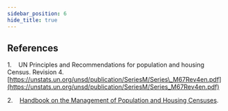 ```yaml
---
sidebar_position: 6
hide_title: true 
---
```


## References

1.    UN Principles and Recommendations for population and housing Census. Revision 4. [https://unstats.un.org/unsd/publication/SeriesM/Series\_M67Rev4en.pdf](https://unstats.un.org/unsd/publication/SeriesM/Series_M67Rev4en.pdf)

2.    [Handbook on the Management of Population and Housing Censuses](https://unstats.un.org/unsd/publication/seriesf/series_f83rev2en.pdf).